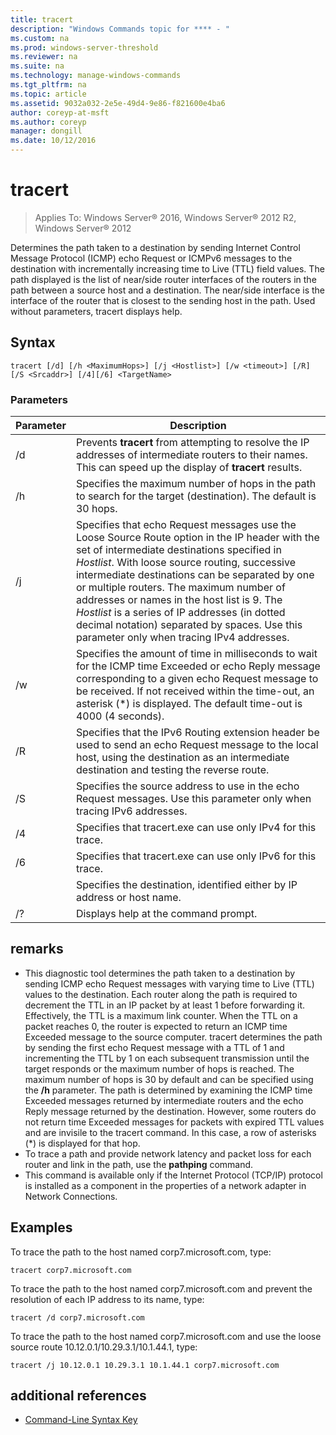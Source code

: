 ```yaml
---
title: tracert
description: "Windows Commands topic for **** - "
ms.custom: na
ms.prod: windows-server-threshold
ms.reviewer: na
ms.suite: na
ms.technology: manage-windows-commands
ms.tgt_pltfrm: na
ms.topic: article
ms.assetid: 9032a032-2e5e-49d4-9e86-f821600e4ba6
author: coreyp-at-msft
ms.author: coreyp
manager: dongill
ms.date: 10/12/2016
---
```

# tracert

>Applies To: Windows Server&reg; 2016, Windows Server&reg; 2012 R2, Windows Server&reg; 2012

Determines the path taken to a destination by sending Internet Control Message Protocol (ICMP) echo Request or ICMPv6 messages to the destination with incrementally increasing time to Live (TTL) field values. The path displayed is the list of near/side router interfaces of the routers in the path between a source host and a destination. The near/side interface is the interface of the router that is closest to the sending host in the path. Used without parameters, tracert displays help.   
## Syntax  
```  
tracert [/d] [/h <MaximumHops>] [/j <Hostlist>] [/w <timeout>] [/R] [/S <Srcaddr>] [/4][/6] <TargetName>  
```  
### Parameters  
|Parameter|Description|  
|-------|--------|  
|/d|Prevents **tracert** from attempting to resolve the IP addresses of intermediate routers to their names. This can speed up the display of **tracert** results.|  
|/h <MaximumHops>|Specifies the maximum number of hops in the path to search for the target (destination). The default is 30 hops.|  
|/j <Hostlist>|Specifies that echo Request messages use the Loose Source Route option in the IP header with the set of intermediate destinations specified in *Hostlist*. With loose source routing, successive intermediate destinations can be separated by one or multiple routers. The maximum number of addresses or names in the host list is 9. The *Hostlist* is a series of IP addresses (in dotted decimal notation) separated by spaces. Use this parameter only when tracing IPv4 addresses.|  
|/w <timeout>|Specifies the amount of time in milliseconds to wait for the ICMP time Exceeded or echo Reply message corresponding to a given echo Request message to be received. If not received within the time-out, an asterisk (*) is displayed. The default time-out is 4000 (4 seconds).|  
|/R|Specifies that the IPv6 Routing extension header be used to send an echo Request message to the local host, using the destination as an intermediate destination and testing the reverse route.|  
|/S <Srcaddr>|Specifies the source address to use in the echo Request messages. Use this parameter only when tracing IPv6 addresses.|  
|/4|Specifies that tracert.exe can use only IPv4 for this trace.|  
|/6|Specifies that tracert.exe can use only IPv6 for this trace.|  
|<TargetName>|Specifies the destination, identified either by IP address or host name.|  
|/?|Displays help at the command prompt.|  
## remarks  
-   This diagnostic tool determines the path taken to a destination by sending ICMP echo Request messages with varying time to Live (TTL) values to the destination. Each router along the path is required to decrement the TTL in an IP packet by at least 1 before forwarding it. Effectively, the TTL is a maximum link counter. When the TTL on a packet reaches 0, the router is expected to return an ICMP time Exceeded message to the source computer. tracert determines the path by sending the first echo Request message with a TTL of 1 and incrementing the TTL by 1 on each subsequent transmission until the target responds or the maximum number of hops is reached. The maximum number of hops is 30 by default and can be specified using the **/h** parameter. The path is determined by examining the ICMP time Exceeded messages returned by intermediate routers and the echo Reply message returned by the destination. However, some routers do not return time Exceeded messages for packets with expired TTL values and are invisile to the tracert command. In this case, a row of asterisks (*) is displayed for that hop.  
-   To trace a path and provide network latency and packet loss for each router and link in the path, use the **pathping** command.  
-   This command is available only if the Internet Protocol (TCP/IP) protocol is installed as a component in the properties of a network adapter in Network Connections.  
## <a name="BKMK_Examples"></a>Examples  
To trace the path to the host named corp7.microsoft.com, type:  
```  
tracert corp7.microsoft.com  
```  
To trace the path to the host named corp7.microsoft.com and prevent the resolution of each IP address to its name, type:  
```  
tracert /d corp7.microsoft.com  
```  
To trace the path to the host named corp7.microsoft.com and use the loose source route 10.12.0.1/10.29.3.1/10.1.44.1, type:  
```  
tracert /j 10.12.0.1 10.29.3.1 10.1.44.1 corp7.microsoft.com  
```  
## additional references  
-   [Command-Line Syntax Key](command-line-syntax-key.md)  
